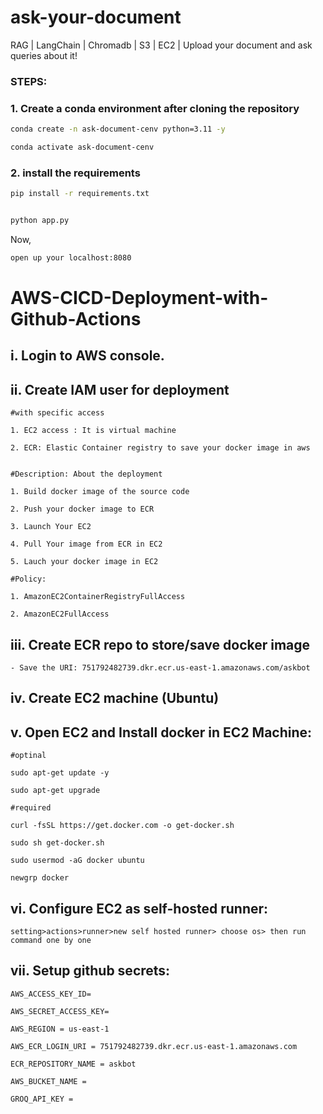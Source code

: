 # ask-your-document
RAG | LangChain | Chromadb | S3 | EC2 | Upload your document and ask queries about it!

### STEPS:


### 1. Create a conda environment after cloning the repository

```bash
conda create -n ask-document-cenv python=3.11 -y
```

```bash
conda activate ask-document-cenv
```


### 2. install the requirements
```bash
pip install -r requirements.txt
```


```bash

python app.py
```

Now,
```bash
open up your localhost:8080
```



# AWS-CICD-Deployment-with-Github-Actions

## i. Login to AWS console.

## ii. Create IAM user for deployment

	#with specific access

	1. EC2 access : It is virtual machine

	2. ECR: Elastic Container registry to save your docker image in aws


	#Description: About the deployment

	1. Build docker image of the source code

	2. Push your docker image to ECR

	3. Launch Your EC2 

	4. Pull Your image from ECR in EC2

	5. Lauch your docker image in EC2

	#Policy:

	1. AmazonEC2ContainerRegistryFullAccess

	2. AmazonEC2FullAccess

	
## iii. Create ECR repo to store/save docker image
    - Save the URI: 751792482739.dkr.ecr.us-east-1.amazonaws.com/askbot

	
## iv. Create EC2 machine (Ubuntu) 

## v. Open EC2 and Install docker in EC2 Machine:
	
	
	#optinal

	sudo apt-get update -y

	sudo apt-get upgrade
	
	#required

	curl -fsSL https://get.docker.com -o get-docker.sh

	sudo sh get-docker.sh

	sudo usermod -aG docker ubuntu

	newgrp docker
	
## vi. Configure EC2 as self-hosted runner:
    setting>actions>runner>new self hosted runner> choose os> then run command one by one


## vii. Setup github secrets:

    AWS_ACCESS_KEY_ID=

    AWS_SECRET_ACCESS_KEY=

    AWS_REGION = us-east-1

    AWS_ECR_LOGIN_URI = 751792482739.dkr.ecr.us-east-1.amazonaws.com

    ECR_REPOSITORY_NAME = askbot

    AWS_BUCKET_NAME = 

    GROQ_API_KEY = 
